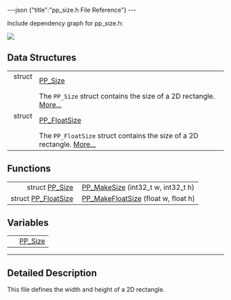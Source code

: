 ---json {"title":"pp\_size.h File Reference"} ---

Include dependency graph for pp\_size.h:

![](/docs/native-client/pepper_dev/c/pp__size_8h__incl.png)

Data Structures
---------------

<table><tbody><tr class="odd"><td style="text-align: right;">struct  </td><td><a href="/docs/native-client/pepper_dev/c/struct_p_p___size/" class="el">PP_Size</a></td></tr><tr class="even"><td style="text-align: right;"> </td><td>The <code>PP_Size</code> struct contains the size of a 2D rectangle. <a href="/docs/native-client/pepper_dev/c/struct_p_p___size#details">More...</a><br />
</td></tr><tr class="odd"><td style="text-align: right;">struct  </td><td><a href="/docs/native-client/pepper_dev/c/struct_p_p___float_size/" class="el">PP_FloatSize</a></td></tr><tr class="even"><td style="text-align: right;"> </td><td>The <code>PP_FloatSize</code> struct contains the size of a 2D rectangle. <a href="/docs/native-client/pepper_dev/c/struct_p_p___float_size#details">More...</a><br />
</td></tr></tbody></table>

Functions
---------

<table><tbody><tr class="odd"><td style="text-align: right;">struct <a href="/docs/native-client/pepper_dev/c/struct_p_p___size/" class="el">PP_Size</a> </td><td><a href="/docs/native-client/pepper_dev/c/group___functions#ga35a97e64d18402d8feff46722b98beb0" class="el">PP_MakeSize</a> (int32_t w, int32_t h)</td></tr><tr class="even"><td style="text-align: right;">struct <a href="/docs/native-client/pepper_dev/c/struct_p_p___float_size/" class="el">PP_FloatSize</a> </td><td><a href="/docs/native-client/pepper_dev/c/group___functions#gaa45701f5b00be4d57637165ae9382251" class="el">PP_MakeFloatSize</a> (float w, float h)</td></tr></tbody></table>

Variables
---------

<table><tbody><tr class="odd"><td style="text-align: right;"> </td><td><a href="/docs/native-client/pepper_dev/c/group___structs#gafd4a54f9a36c0825eef612e150b50421" class="el">PP_Size</a></td></tr></tbody></table>

------------------------------------------------------------------------

<span id="details" class="anchor" style="margin: 0;"></span>

Detailed Description
--------------------

This file defines the width and height of a 2D rectangle.
